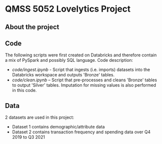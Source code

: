 # QMSS 5052 Lovelytics Project

## About the project


## Code
The following scripts were first created on Databricks and therefore contain a mix of PySpark and possibly SQL language.
Code description:
- *code/ingest.ipynb* - Script that ingests (i.e. imports) datasets into the Databricks workspace and outputs 'Bronze' tables.
- *code/clean.ipynb* – Script that pre-processes and cleans 'Bronze' tables to output 'Silver' tables. Imputation for missing values is also performed in this code.


## Data
2 datasets are used in this project:
- Dataset 1 contains demographic/attribute data
- Dataset 2 contains transaction frequency and spending data over Q4 2019 to Q3 2021
